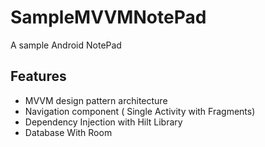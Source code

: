 SampleMVVMNotePad
=================

A sample Android NotePad
## Features
  - MVVM design pattern architecture
  - Navigation component ( Single Activity with Fragments)
  - Dependency Injection with Hilt Library
  - Database With Room 
